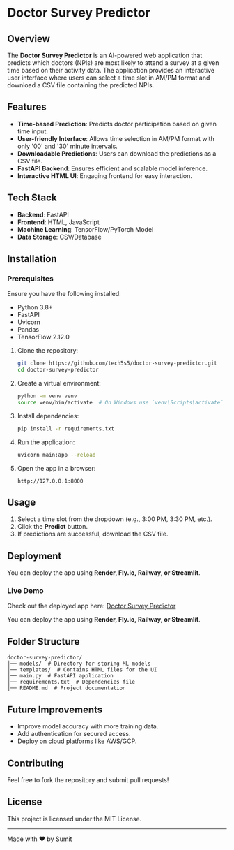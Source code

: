 # Doctor Survey Predictor

## Overview

The **Doctor Survey Predictor** is an AI-powered web application that predicts which doctors (NPIs) are most likely to attend a survey at a given time based on their activity data. The application provides an interactive user interface where users can select a time slot in AM/PM format and download a CSV file containing the predicted NPIs.

## Features

- **Time-based Prediction**: Predicts doctor participation based on given time input.
- **User-friendly Interface**: Allows time selection in AM/PM format with only '00' and '30' minute intervals.
- **Downloadable Predictions**: Users can download the predictions as a CSV file.
- **FastAPI Backend**: Ensures efficient and scalable model inference.
- **Interactive HTML UI**: Engaging frontend for easy interaction.

## Tech Stack

- **Backend**: FastAPI
- **Frontend**: HTML, JavaScript
- **Machine Learning**: TensorFlow/PyTorch Model
- **Data Storage**: CSV/Database

## Installation

### Prerequisites

Ensure you have the following installed:

- Python 3.8+
- FastAPI
- Uvicorn
- Pandas
- TensorFlow 2.12.0

1. Clone the repository:
   ```bash
   git clone https://github.com/tech5s5/doctor-survey-predictor.git
   cd doctor-survey-predictor
   ```
2. Create a virtual environment:
   ```bash
   python -m venv venv
   source venv/bin/activate  # On Windows use `venv\Scripts\activate`
   ```
3. Install dependencies:
   ```bash
   pip install -r requirements.txt
   ```
4. Run the application:
   ```bash
   uvicorn main:app --reload
   ```
5. Open the app in a browser:
   ```
   http://127.0.0.1:8000
   ```

## Usage

1. Select a time slot from the dropdown (e.g., 3:00 PM, 3:30 PM, etc.).
2. Click the **Predict** button.
3. If predictions are successful, download the CSV file.

## Deployment

You can deploy the app using **Render, Fly.io, Railway, or Streamlit**.

### Live Demo

Check out the deployed app here: [Doctor Survey Predictor](https://doctorsurveypredictor.onrender.com)

You can deploy the app using **Render, Fly.io, Railway, or Streamlit**.

## Folder Structure

```
doctor-survey-predictor/
│── models/  # Directory for storing ML models
│── templates/  # Contains HTML files for the UI
│── main.py  # FastAPI application
│── requirements.txt  # Dependencies file
│── README.md  # Project documentation
```

## Future Improvements

- Improve model accuracy with more training data.
- Add authentication for secured access.
- Deploy on cloud platforms like AWS/GCP.

## Contributing

Feel free to fork the repository and submit pull requests!

## License

This project is licensed under the MIT License.

---

Made with ❤️ by Sumit


